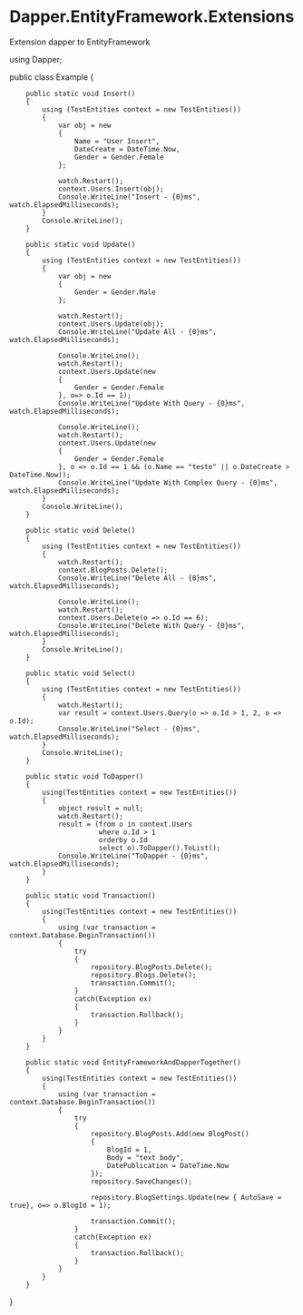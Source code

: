 # Dapper.EntityFramework.Extensions
Extension dapper to EntityFramework


using Dapper;

public class Example
{

        public static void Insert()
        {
            using (TestEntities context = new TestEntities())
            {
                var obj = new 
                { 
                    Name = "User Insert", 
                    DateCreate = DateTime.Now, 
                    Gender = Gender.Female 
                };

                watch.Restart();
                context.Users.Insert(obj);
                Console.WriteLine("Insert - {0}ms", watch.ElapsedMilliseconds);
            }
            Console.WriteLine();
        }

        public static void Update()
        {
            using (TestEntities context = new TestEntities())
            {
                var obj = new
                {
                    Gender = Gender.Male
                };

                watch.Restart();
                context.Users.Update(obj);
                Console.WriteLine("Update All - {0}ms", watch.ElapsedMilliseconds);

                Console.WriteLine();
                watch.Restart();
                context.Users.Update(new
                {
                    Gender = Gender.Female
                }, o=> o.Id == 1);
                Console.WriteLine("Update With Query - {0}ms", watch.ElapsedMilliseconds);

                Console.WriteLine();
                watch.Restart();
                context.Users.Update(new
                {
                    Gender = Gender.Female
                }, o => o.Id == 1 && (o.Name == "teste" || o.DateCreate > DateTime.Now));
                Console.WriteLine("Update With Complex Query - {0}ms", watch.ElapsedMilliseconds);
            }
            Console.WriteLine();
        }

        public static void Delete()
        {
            using (TestEntities context = new TestEntities())
            {
                watch.Restart();
                context.BlogPosts.Delete();
                Console.WriteLine("Delete All - {0}ms", watch.ElapsedMilliseconds);

                Console.WriteLine();
                watch.Restart();
                context.Users.Delete(o => o.Id == 6);
                Console.WriteLine("Delete With Query - {0}ms", watch.ElapsedMilliseconds);
            }
            Console.WriteLine();
        }

        public static void Select()
        {
            using (TestEntities context = new TestEntities())
            {
                watch.Restart();
                var result = context.Users.Query(o => o.Id > 1, 2, o => o.Id);
                Console.WriteLine("Select - {0}ms", watch.ElapsedMilliseconds);
            }
            Console.WriteLine();
        }

        public static void ToDapper()
        {
            using(TestEntities context = new TestEntities())
            {
                object result = null;
                watch.Restart();
                result = (from o in context.Users
                          where o.Id > 1
                          orderby o.Id
                          select o).ToDapper().ToList();
                Console.WriteLine("ToDapper - {0}ms", watch.ElapsedMilliseconds);
            }
        }

        public static void Transaction()
        {
            using(TestEntities context = new TestEntities())
            {
                using (var transaction = context.Database.BeginTransaction())
                {
                    try
                    {
                        repository.BlogPosts.Delete();
                        repository.Blogs.Delete();
                        transaction.Commit();                        
                    }
                    catch(Exception ex)
                    {
                        transaction.Rollback();
                    }
                }
            }
        }

        public static void EntityFrameworkAndDapperTogether()
        {
            using(TestEntities context = new TestEntities())
            {
                using (var transaction = context.Database.BeginTransaction())
                {
                    try
                    {
                        repository.BlogPosts.Add(new BlogPost() 
                        {
                            BlogId = 1,
                            Body = "text body",
                            DatePublication = DateTime.Now
                        });
                        repository.SaveChanges();

                        repository.BlogSettings.Update(new { AutoSave = true}, o=> o.BlogId = 1);

                        transaction.Commit();                        
                    }
                    catch(Exception ex)
                    {
                        transaction.Rollback();
                    }
                }
            }
        }
}

